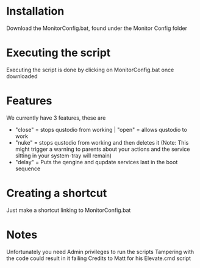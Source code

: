 # Installation
Download the MonitorConfig.bat, found under the Monitor Config folder

# Executing the script
Executing the script is done by clicking on MonitorConfig.bat once downloaded

# Features
We currently have 3 features, these are
- "close" = stops qustodio from working | "open" = allows qustodio to work
- "nuke" = stops qustodio from working and then deletes it (Note: This might trigger a warning to parents about your actions and the service sitting in your system-tray will remain)
- "delay" = Puts the qengine and qupdate services last in the boot sequence

# Creating a shortcut
Just make a shortcut linking to MonitorConfig.bat

# Notes
Unfortunately you need Admin privileges to run the scripts
Tampering with the code could result in it failing
Credits to Matt for his Elevate.cmd script
